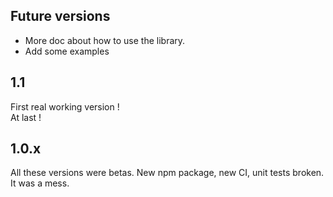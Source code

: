 
## Future versions
- More doc about how to use the library.
- Add some examples

## 1.1
First real working version !  
At last !

## 1.0.x
All these versions were betas. New npm package, new CI, unit tests broken.  
It was a mess.
